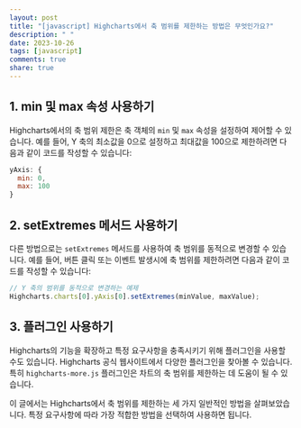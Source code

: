 ```yaml
---
layout: post
title: "[javascript] Highcharts에서 축 범위를 제한하는 방법은 무엇인가요?"
description: " "
date: 2023-10-26
tags: [javascript]
comments: true
share: true
---
```


## 1. min 및 max 속성 사용하기

Highcharts에서의 축 범위 제한은 축 객체의 `min` 및 `max` 속성을 설정하여 제어할 수 있습니다. 예를 들어, Y 축의 최소값을 0으로 설정하고 최대값을 100으로 제한하려면 다음과 같이 코드를 작성할 수 있습니다:

```javascript
yAxis: {
  min: 0,
  max: 100
}
```

## 2. setExtremes 메서드 사용하기

다른 방법으로는 `setExtremes` 메서드를 사용하여 축 범위를 동적으로 변경할 수 있습니다. 예를 들어, 버튼 클릭 또는 이벤트 발생시에 축 범위를 제한하려면 다음과 같이 코드를 작성할 수 있습니다:

```javascript
// Y 축의 범위를 동적으로 변경하는 예제
Highcharts.charts[0].yAxis[0].setExtremes(minValue, maxValue);
```

## 3. 플러그인 사용하기

Highcharts의 기능을 확장하고 특정 요구사항을 충족시키기 위해 플러그인을 사용할 수도 있습니다. Highcharts 공식 웹사이트에서 다양한 플러그인을 찾아볼 수 있습니다. 특히 `highcharts-more.js` 플러그인은 차트의 축 범위를 제한하는 데 도움이 될 수 있습니다.

이 글에서는 Highcharts에서 축 범위를 제한하는 세 가지 일반적인 방법을 살펴보았습니다. 특정 요구사항에 따라 가장 적합한 방법을 선택하여 사용하면 됩니다.